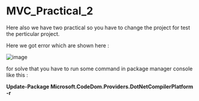 # MVC_Practical_2

Here also we have two practical so you have to change the project for test the perticular project.

Here we got error which are shown here :

![image](https://github.com/AbhiSimform/MVC_Practical_2/assets/125336138/51dd600e-98ae-45e8-b1f4-870d9fc0635c)


for solve that you have to run some command in package manager console like this :

<strong> Update-Package Microsoft.CodeDom.Providers.DotNetCompilerPlatform -r </strong>
